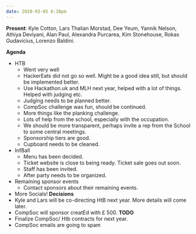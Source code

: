 ```yaml
---
date: 2020-03-05 6:30pm
---
```

**Present**:
Kyle Cotton, Lars Thalian Morstad, Dee Yeum,  Yannik Nelson, Athiya Deviyani, Alan Paul, Alexandra Purcarea, Kim Stonehouse, Rokas Gudavicius, Lorenzo Baldini. 

**Agenda**
* HTB
	* Went very well
	* HackerEats did not go so well. Might be a good idea still, but should be implemented better.
	* Use Hackathon.uk and MLH next year, helped with a lot of things. Helped with judging etc. 
	* Judging needs to be planned better. 
	* CompSoc challenge was fun, should be continued. 
	* More things like the planking challenge.
	* Lots of help from the school, especially with the occupation. 
	* We should be more transparent, perhaps invite a rep from the School to some central meetings.
	* Sponsorship tiers are good.
	* Cupboard needs to be cleaned.
* InfBall
	* Menu has been decided. 
	* Ticket website is close to being ready. Ticket sale goes out soon.
	* Staff has been invited. 
	* After party needs to be organized. 
* Remaining sponsor events
	* Contact sponsors about their remaining events. 
* More Socials!
**Decisions** 
*  Kyle and Lars will be co-directing HtB next year. More details will come later.
* CompSoc will sponsor creatEd with £ 500.
**TODO**
* Finalize CompSoc/ Htb contracts for next year. 
* CompSoc emails are going to spam


